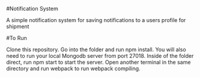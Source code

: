 #Notification System

A simple notification system for saving notifications to a users profile for shipment

#To Run

Clone this repository. Go into the folder and run npm install. You will also need to run your local Mongodb server from port 27018. Inside of the folder direct, run npm start to start the server. Open another terminal in the same directory and run webpack to run webpack compiling.
